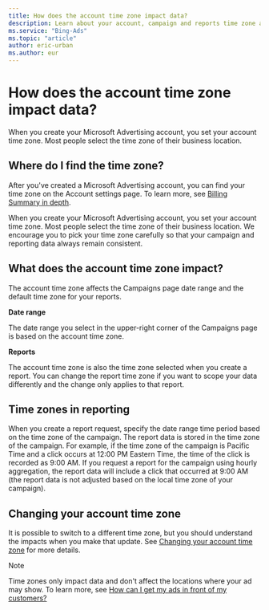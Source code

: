 ```yaml
---
title: How does the account time zone impact data?
description: Learn about your account, campaign and reports time zone and how they impact data.
ms.service: "Bing-Ads"
ms.topic: "article"
author: eric-urban
ms.author: eur
---
```


# How does the account time zone impact data?

When you create your Microsoft Advertising account, you set your account time zone. Most people select the time zone of their business location.

## Where do I find the time zone?

After you've created a Microsoft Advertising account, you can find your time zone on the Account settings page. To learn more, see [Billing Summary in depth](./hlp_BA_CONC_BillingTab.md).

When you create your Microsoft Advertising account, you set your account time zone. Most people select the time zone of their business location. We encourage you to pick your time zone carefully so that your campaign and reporting data always remain consistent.

## What does the account time zone impact?

The account time zone affects the Campaigns page date range and the default time zone for your reports.

**Date range**

The date range you select in the upper-right corner of the Campaigns page is based on the account time zone.

**Reports**

The account time zone is also the time zone selected when you create a report. You can change the report time zone if you want to scope your data   differently and the change only applies to that report.

## Time zones in reporting

When you create a report request, specify the date range time period based on the time zone of the campaign. The report data is stored in the time zone of the campaign. For example, if the time zone of the campaign is Pacific Time and a click occurs at 12:00 PM Eastern Time, the time of the click is recorded as 9:00 AM. If you request a report for the campaign using hourly aggregation, the report data will include a click that occurred at 9:00 AM (the report data is not adjusted based on the local time zone of your campaign).

## Changing your account time zone

It is possible to switch to a different time zone, but you should understand the impacts when you make that update. See [Changing your account time zone](./hlp_BA_CONC_ChangeTimeZone.md) for more details.

> [!NOTE]
> Time zones only impact data and don't affect the locations where your ad may show. To learn more, see [How can I get my ads in front of my customers?](./hlp_BA_CONC_Targeting.md)


